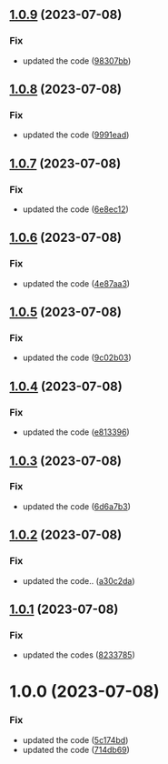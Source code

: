 ## [1.0.9](https://github.com/neeltom92/slack-pd-bot/compare/v1.0.8...v1.0.9) (2023-07-08)


### Fix

* updated the code ([98307bb](https://github.com/neeltom92/slack-pd-bot/commit/98307bbf338a0b39d0c3f76ddca83a281fd7ae96))

## [1.0.8](https://github.com/neeltom92/slack-pd-bot/compare/v1.0.7...v1.0.8) (2023-07-08)


### Fix

* updated the code ([9991ead](https://github.com/neeltom92/slack-pd-bot/commit/9991ead80fb525e8fbefe18f353ca644e333d7b7))

## [1.0.7](https://github.com/neeltom92/slack-pd-bot/compare/v1.0.6...v1.0.7) (2023-07-08)


### Fix

* updated the code ([6e8ec12](https://github.com/neeltom92/slack-pd-bot/commit/6e8ec12fcd9d7fecc1c90972a257f1c5f9e62721))

## [1.0.6](https://github.com/neeltom92/slack-pd-bot/compare/v1.0.5...v1.0.6) (2023-07-08)


### Fix

* updated the code ([4e87aa3](https://github.com/neeltom92/slack-pd-bot/commit/4e87aa3bb03748872fdf323bb9877055e94164de))

## [1.0.5](https://github.com/neeltom92/slack-pd-bot/compare/v1.0.4...v1.0.5) (2023-07-08)


### Fix

* updated the code ([9c02b03](https://github.com/neeltom92/slack-pd-bot/commit/9c02b03189501939f921d995323c0fb63472d5b5))

## [1.0.4](https://github.com/neeltom92/slack-pd-bot/compare/v1.0.3...v1.0.4) (2023-07-08)


### Fix

* updated the code ([e813396](https://github.com/neeltom92/slack-pd-bot/commit/e8133964fce49848e550838bfe95d7cdcf143565))

## [1.0.3](https://github.com/neeltom92/slack-pd-bot/compare/v1.0.2...v1.0.3) (2023-07-08)


### Fix

* updated the code ([6d6a7b3](https://github.com/neeltom92/slack-pd-bot/commit/6d6a7b31615ae4735aff20a5e21f5bd13db17560))

## [1.0.2](https://github.com/neeltom92/slack-pd-bot/compare/v1.0.1...v1.0.2) (2023-07-08)


### Fix

* updated the code.. ([a30c2da](https://github.com/neeltom92/slack-pd-bot/commit/a30c2dac2432f199f434df7a57a78df0f8ee5bb8))

## [1.0.1](https://github.com/neeltom92/slack-pd-bot/compare/v1.0.0...v1.0.1) (2023-07-08)


### Fix

* updated the codes ([8233785](https://github.com/neeltom92/slack-pd-bot/commit/8233785ae32ff7a5bf5fc5492784ef039547c367))

# 1.0.0 (2023-07-08)


### Fix

* updated the code ([5c174bd](https://github.com/neeltom92/slack-pd-bot/commit/5c174bdc74690737aa69cd574dbf7befd82629ec))
* updated the code ([714db69](https://github.com/neeltom92/slack-pd-bot/commit/714db694bf8e904b58c8802b3f5fb060f7b1713a))
